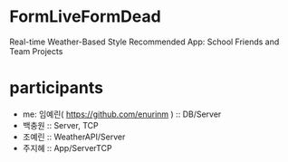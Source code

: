 # FormLiveFormDead

Real-time Weather-Based Style Recommended App: School Friends and Team Projects

# participants

  - me: 임예린( https://github.com/enurinm ) :: DB/Server
  - 백충원 :: Server, TCP
  - 조예린 :: WeatherAPI/Server
  - 주지혜 :: App/ServerTCP
